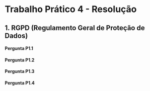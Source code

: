 # Trabalho Prático 4 - Resolução

## 1\. RGPD (Regulamento Geral de Proteção de Dados)

#### Pergunta P1.1

#### Pergunta P1.2

#### Pergunta P1.3

#### Pergunta P1.4
